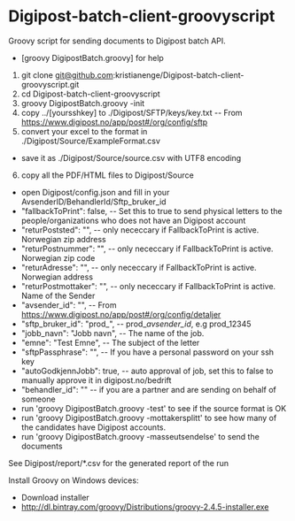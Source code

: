# Digipost-batch-client-groovyscript
Groovy script for sending documents to Digipost batch API.
* [groovy DigipostBatch.groovy] for help

1. git clone git@github.com:kristianenge/Digipost-batch-client-groovyscript.git
2. cd Digipost-batch-client-groovyscript
3. groovy DigipostBatch.groovy -init
4. copy ../[yoursshkey] to ./Digipost/SFTP/keys/key.txt -- From https://www.digipost.no/app/post#/org/config/sftp
5. convert your excel to the format in ./Digipost/Source/ExampleFormat.csv
 * save it as ./Digipost/Source/source.csv with UTF8 encoding
6. copy all the PDF/HTML files to Digipost/Source
* open Digipost/config.json and fill in your AvsenderID/BehandlerId/Sftp_bruker_id
 * "fallbackToPrint": false, --  Set this to true to send physical letters to the people/organizations who does not have an Digipost account
 * "returPoststed": "", -- only nececcary if FallbackToPrint is active. Norwegian zip address
 * "returPostnummer": "", -- only nececcary if FallbackToPrint is active. Norwegian zip code
 * "returAdresse": "", -- only nececcary if FallbackToPrint is active. Norwegian address
 * "returPostmottaker": "", -- only nececcary if FallbackToPrint is active. Name of the Sender
 * "avsender_id": "", -- From https://www.digipost.no/app/post#/org/config/detaljer
 * "sftp_bruker_id": "prod_", -- prod_*avsender_id*, e.g prod_12345
 * "jobb_navn": "Jobb navn", -- The name of the job. 
 * "emne": "Test Emne", -- The subject of the letter
 * "sftpPassphrase": "", -- If you have a personal password on your ssh key
 * "autoGodkjennJobb": true, -- auto approval of job, set this to false to manually approve it in digipost.no/bedrift
 * "behandler_id": "" -- if you are a partner and are sending on behalf of someone
* run 'groovy DigipostBatch.groovy -test' to see if the source format is OK
* run 'groovy DigipostBatch.groovy -mottakersplitt' to see how many of the candidates have Digipost accounts.
* run 'groovy DigipostBatch.groovy -masseutsendelse' to send the documents

See Digipost/report/*.csv for the generated report of the run 

Install Groovy on Windows devices:
* Download installer
 * http://dl.bintray.com/groovy/Distributions/groovy-2.4.5-installer.exe
 






